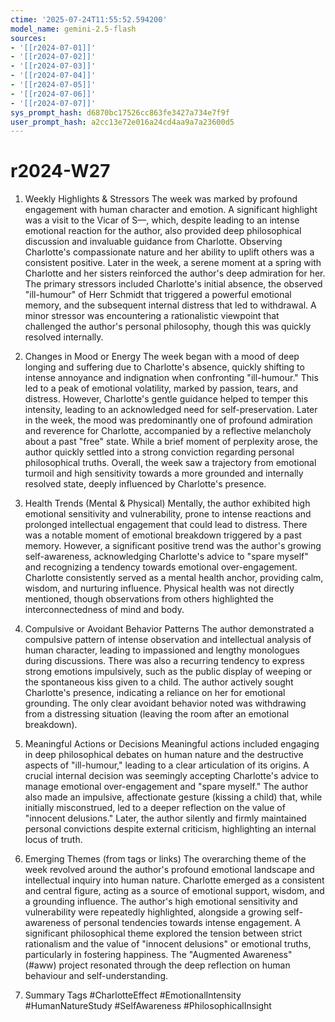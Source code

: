 ```yaml
---
ctime: '2025-07-24T11:55:52.594200'
model_name: gemini-2.5-flash
sources:
- '[[r2024-07-01]]'
- '[[r2024-07-02]]'
- '[[r2024-07-03]]'
- '[[r2024-07-04]]'
- '[[r2024-07-05]]'
- '[[r2024-07-06]]'
- '[[r2024-07-07]]'
sys_prompt_hash: d6870bc17526cc863fe3427a734e7f9f
user_prompt_hash: a2cc13e72e016a24cd4aa9a7a23600d5
---
```

# r2024-W27

1. Weekly Highlights & Stressors
The week was marked by profound engagement with human character and emotion. A significant highlight was a visit to the Vicar of S—, which, despite leading to an intense emotional reaction for the author, also provided deep philosophical discussion and invaluable guidance from Charlotte. Observing Charlotte's compassionate nature and her ability to uplift others was a consistent positive. Later in the week, a serene moment at a spring with Charlotte and her sisters reinforced the author's deep admiration for her. The primary stressors included Charlotte's initial absence, the observed "ill-humour" of Herr Schmidt that triggered a powerful emotional memory, and the subsequent internal distress that led to withdrawal. A minor stressor was encountering a rationalistic viewpoint that challenged the author's personal philosophy, though this was quickly resolved internally.

2. Changes in Mood or Energy
The week began with a mood of deep longing and suffering due to Charlotte's absence, quickly shifting to intense annoyance and indignation when confronting "ill-humour." This led to a peak of emotional volatility, marked by passion, tears, and distress. However, Charlotte's gentle guidance helped to temper this intensity, leading to an acknowledged need for self-preservation. Later in the week, the mood was predominantly one of profound admiration and reverence for Charlotte, accompanied by a reflective melancholy about a past "free" state. While a brief moment of perplexity arose, the author quickly settled into a strong conviction regarding personal philosophical truths. Overall, the week saw a trajectory from emotional turmoil and high sensitivity towards a more grounded and internally resolved state, deeply influenced by Charlotte's presence.

3. Health Trends (Mental & Physical)
Mentally, the author exhibited high emotional sensitivity and vulnerability, prone to intense reactions and prolonged intellectual engagement that could lead to distress. There was a notable moment of emotional breakdown triggered by a past memory. However, a significant positive trend was the author's growing self-awareness, acknowledging Charlotte's advice to "spare myself" and recognizing a tendency towards emotional over-engagement. Charlotte consistently served as a mental health anchor, providing calm, wisdom, and nurturing influence. Physical health was not directly mentioned, though observations from others highlighted the interconnectedness of mind and body.

4. Compulsive or Avoidant Behavior Patterns
The author demonstrated a compulsive pattern of intense observation and intellectual analysis of human character, leading to impassioned and lengthy monologues during discussions. There was also a recurring tendency to express strong emotions impulsively, such as the public display of weeping or the spontaneous kiss given to a child. The author actively sought Charlotte's presence, indicating a reliance on her for emotional grounding. The only clear avoidant behavior noted was withdrawing from a distressing situation (leaving the room after an emotional breakdown).

5. Meaningful Actions or Decisions
Meaningful actions included engaging in deep philosophical debates on human nature and the destructive aspects of "ill-humour," leading to a clear articulation of its origins. A crucial internal decision was seemingly accepting Charlotte's advice to manage emotional over-engagement and "spare myself." The author also made an impulsive, affectionate gesture (kissing a child) that, while initially misconstrued, led to a deeper reflection on the value of "innocent delusions." Later, the author silently and firmly maintained personal convictions despite external criticism, highlighting an internal locus of truth.

6. Emerging Themes (from tags or links)
The overarching theme of the week revolved around the author's profound emotional landscape and intellectual inquiry into human nature. Charlotte emerged as a consistent and central figure, acting as a source of emotional support, wisdom, and a grounding influence. The author's high emotional sensitivity and vulnerability were repeatedly highlighted, alongside a growing self-awareness of personal tendencies towards intense engagement. A significant philosophical theme explored the tension between strict rationalism and the value of "innocent delusions" or emotional truths, particularly in fostering happiness. The "Augmented Awareness" (#aww) project resonated through the deep reflection on human behaviour and self-understanding.

7. Summary Tags
#CharlotteEffect #EmotionalIntensity #HumanNatureStudy #SelfAwareness #PhilosophicalInsight